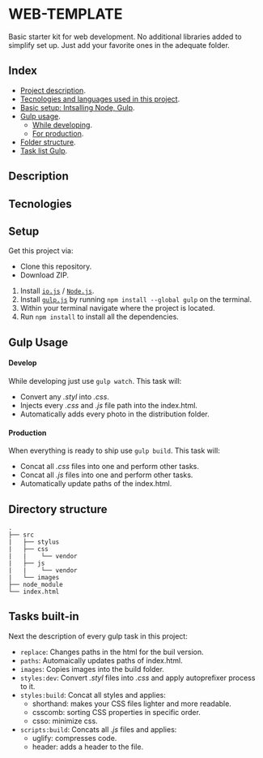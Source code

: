 # WEB-TEMPLATE

Basic starter kit for web development.
No additional libraries added to simplify set up. Just add your favorite ones in the adequate folder.

## Index

* [Project description](#description).
* [Tecnologies and languages used in this project](#tecnologies).
* [Basic setup: Intsalling Node, Gulp](#setup).
* [Gulp usage](#gulp-usage).
	* [While developing](#develop).
	* [For production](#production).
* [Folder structure](#directory-structure).
* [Task list Gulp](#tasks-built-in).

## Description


## Tecnologies


## Setup

Get this project via:

* Clone this repository.
* Download ZIP.

1. Install [`io.js`](https://iojs.org/en/index.html) / [`Node.js`](https://nodejs.org/download/).
2. Install [`gulp.js`](http://gulpjs.com/) by running `npm install --global gulp` on the terminal.
3. Within your terminal navigate where the project is located.
3. Run `npm install` to install all the dependencies.

## Gulp Usage

#### Develop
While developing just use `gulp watch`. This task will:

* Convert any _.styl_ into _.css_.
* Injects every _.css_ and _.js_ file path into the index.html.
* Automatically adds every photo in the distribution folder.

#### Production
When everything is ready to ship use `gulp build`. This task will:

* Concat all _.css_ files into one and perform other tasks.
* Concat all _.js_ files into one and perform other tasks.
* Automatically update paths of the index.html.

## Directory structure

```
.
├── src
|   ├── stylus
|   ├── css
|   |    └── vendor
|   ├── js
|   |    └── vendor
|   └── images
├── node_module
└── index.html
```

## Tasks built-in
Next the description of every gulp task in this project:

* `replace`: Changes paths in the html for the buil version.
* `paths`: Automaically updates paths of index.html.
* `images`: Copies images into the build folder.
* `styles:dev`: Convert _.styl_ files into _.css_ and apply autoprefixer process to it.
* `styles:build`: Concat all styles and applies:
	* shorthand: makes your CSS files lighter and more readable.
	* csscomb: sorting CSS properties in specific order.
	* csso: minimize css.
* `scripts:build`: Concats all _.js_ files and applies:
	* uglify: compresses code.
	* header: adds a header to the file.
